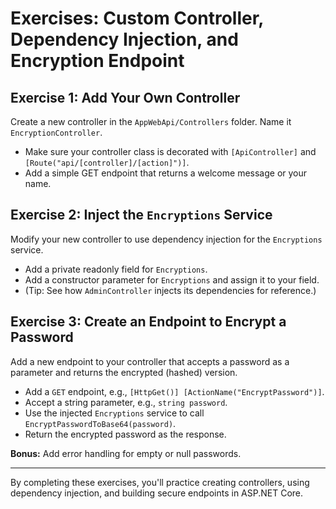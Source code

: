 # Exercises: Custom Controller, Dependency Injection, and Encryption Endpoint

## Exercise 1: Add Your Own Controller
Create a new controller in the `AppWebApi/Controllers` folder. Name it `EncryptionController`.

- Make sure your controller class is decorated with `[ApiController]` and `[Route("api/[controller]/[action]")]`.
- Add a simple GET endpoint that returns a welcome message or your name.

## Exercise 2: Inject the `Encryptions` Service
Modify your new controller to use dependency injection for the `Encryptions` service.

- Add a private readonly field for `Encryptions`.
- Add a constructor parameter for `Encryptions` and assign it to your field.
- (Tip: See how `AdminController` injects its dependencies for reference.)

## Exercise 3: Create an Endpoint to Encrypt a Password
Add a new endpoint to your controller that accepts a password as a parameter and returns the encrypted (hashed) version.

- Add a `GET` endpoint, e.g., `[HttpGet()] [ActionName("EncryptPassword")]`.
- Accept a string parameter, e.g., `string password`.
- Use the injected `Encryptions` service to call `EncryptPasswordToBase64(password)`.
- Return the encrypted password as the response.

**Bonus:** Add error handling for empty or null passwords.

---

By completing these exercises, you'll practice creating controllers, using dependency injection, and building secure endpoints in ASP.NET Core.
